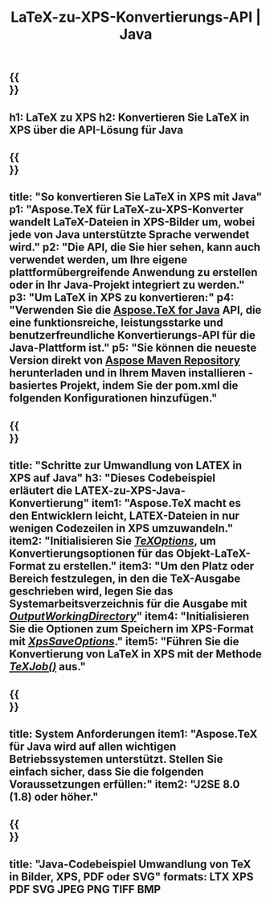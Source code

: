 ﻿---
translation: true
template: /_templates/_conversion-child-java.md
title: LaTeX-zu-XPS-Konvertierungs-API | Java
description: Konvertierungsfunktion von LaTeX zu XPS. Integrieren Sie diese lokale Java-Bibliothek in Ihr Projekt oder verwenden Sie plattformübergreifende Anwendungen, um LaTeX in XPS zu konvertieren.
keywords: Latex zu XPS API Java, Latex2XPS integrieren
url: /java/conversion/latex-to-xps/
family: tex
platformtag: java
feature: conversion
informat: LATEX
outformat: XPS
otherformats: PNG JPEG TIFF BMP PDF SVG
---

{{<section banner>}}
---
h1: LaTeX zu XPS
h2: Konvertieren Sie LaTeX in XPS über die API-Lösung für Java
---

{{<section overview>}}
---
title: "So konvertieren Sie LaTeX in XPS mit Java"
p1: "Aspose.TeX für LaTeX-zu-XPS-Konverter wandelt LaTeX-Dateien in XPS-Bilder um, wobei jede von Java unterstützte Sprache verwendet wird."
p2: "Die API, die Sie hier sehen, kann auch verwendet werden, um Ihre eigene plattformübergreifende Anwendung zu erstellen oder in Ihr Java-Projekt integriert zu werden."
p3: "Um LaTeX in XPS zu konvertieren:"
p4: "Verwenden Sie die [Aspose.TeX for Java](https://products.aspose.com/tex/java) API, die eine funktionsreiche, leistungsstarke und benutzerfreundliche Konvertierungs-API für die Java-Plattform ist."
p5: "Sie können die neueste Version direkt von [Aspose Maven Repository](https://repository.aspose.com/tex/) herunterladen und in Ihrem Maven installieren -basiertes Projekt, indem Sie der pom.xml die folgenden Konfigurationen hinzufügen."
---

{{<section feature1>}}
---
title: "Schritte zur Umwandlung von LATEX in XPS auf Java"
h3: "Dieses Codebeispiel erläutert die LATEX-zu-XPS-Java-Konvertierung"
item1: "Aspose.TeX macht es den Entwicklern leicht, LATEX-Dateien in nur wenigen Codezeilen in XPS umzuwandeln."
item2: "Initialisieren Sie [*TeXOptions*](https://reference.aspose.com/tex/java/com.aspose.tex/TeXOptions), um Konvertierungsoptionen für das Objekt-LaTeX-Format zu erstellen."
item3: "Um den Platz oder Bereich festzulegen, in den die TeX-Ausgabe geschrieben wird, legen Sie das Systemarbeitsverzeichnis für die Ausgabe mit [*OutputWorkingDirectory*](https://reference.aspose.com/tex/java/com.aspose.tex/TeXOptions#getOutputWorkingDirectory--)"
item4: "Initialisieren Sie die Optionen zum Speichern im XPS-Format mit [*XpsSaveOptions*](https://reference.aspose.com/tex/java/com.aspose.tex.rendering/XpsSaveOptions)."
item5: "Führen Sie die Konvertierung von LaTeX in XPS mit der Methode [*TeXJob()*](https://reference.aspose.com/tex/java/com.aspose.tex/TeXJob) aus."
---

{{<section feature2>}}
---
title: System Anforderungen
item1: "Aspose.TeX für Java wird auf allen wichtigen Betriebssystemen unterstützt. Stellen Sie einfach sicher, dass Sie die folgenden Voraussetzungen erfüllen:"
item2: "J2SE 8.0 (1.8) oder höher."
---

{{<section widget>}}
---
title: "Java-Codebeispiel Umwandlung von TeX in Bilder, XPS, PDF oder SVG"
formats: LTX XPS PDF SVG JPEG PNG TIFF BMP
---